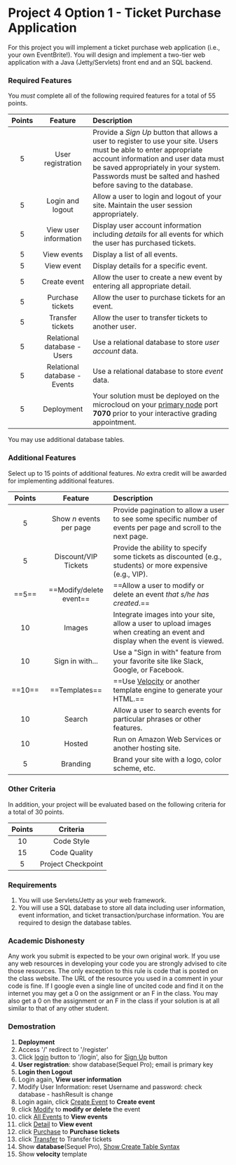 # Project 4 Option 1 - Ticket Purchase Application

For this project you will implement a ticket purchase web application (i.e., your own EventBrite!). You will design and implement a two-tier web application with a Java (Jetty/Servlets) front end and an SQL backend. 

### Required Features

You *must* complete all of the following required features for a total of 55 points.

| Points |           Feature            | Description                                                  |
| :----: | :--------------------------: | :----------------------------------------------------------- |
|   5    |      User registration       | Provide a *Sign Up* button that allows a user to register to use your site. Users must be able to enter appropriate account information and user data must be saved appropriately in your system. Passwords must be salted and hashed before saving to the database. |
|   5    |       Login and logout       | Allow a user to login and logout of your site. Maintain the user session appropriately. |
|   5    |    View user information     | Display user account information including *details* for all events for which the user has purchased tickets. |
|   5    |         View events          | Display a list of all events.                                |
|   5    |          View event          | Display details for a specific event.                        |
|   5    |         Create event         | Allow the user to create a new event by entering all appropriate detail. |
|   5    |       Purchase tickets       | Allow the user to purchase tickets for an event.             |
|   5    |       Transfer tickets       | Allow the user to transfer tickets to another user.          |
|   5    | Relational database - Users  | Use a relational database to store *user account* data.      |
|   5    | Relational database - Events | Use a relational database to store *event* data.             |
|   5    |          Deployment          | Your solution must be deployed on the microcloud on your [primary node](https://github.com/CS601-F18/notes/blob/master/admin/mcassignments.md) port **7070** prior to your interactive grading appointment. |

You may use additional database tables.

### Additional Features

Select up to 15 points of additional features. *No* extra credit will be awarded for implementing additional features.

| Points |         Feature          | Description                                                  |
| :----: | :----------------------: | :----------------------------------------------------------- |
|   5    | Show *n* events per page | Provide pagination to allow a user to see some specific number of events per page and scroll to the next page. |
|   5    |   Discount/VIP Tickets   | Provide the ability to specify some tickets as discounted (e.g., students) or more expensive (e.g., VIP). |
| ==5==  | ==Modify/delete event==  | ==Allow a user to modify or delete an event *that s/he has created*.== |
|   10   |          Images          | Integrate images into your site, allow a user to upload images when creating an event and display when the event is viewed. |
|   10   |     Sign in with...      | Use a "Sign in with" feature from your favorite site like Slack, Google, or Facebook. |
| ==10== |      ==Templates==       | ==Use [Velocity](http://velocity.apache.org/) or another template engine to generate your HTML.== |
|   10   |          Search          | Allow a user to search events for particular phrases or other features. |
|   10   |          Hosted          | Run on Amazon Web Services or another hosting site.          |
|   5    |         Branding         | Brand your site with a logo, color scheme, etc.              |

### Other Criteria

In addition, your project will be evaluated based on the following criteria for a total of 30 points.

| Points |      Criteria      |
| :----: | :----------------: |
|   10   |     Code Style     |
|   15   |    Code Quality    |
|   5    | Project Checkpoint |

### Requirements

1. You will use Servlets/Jetty as your web framework.
2. You will use a SQL database to store all data including user information, event information, and ticket transaction/purchase information. You are required to design the database tables. 

### Academic Dishonesty

Any work you submit is expected to be your own original work. If you use any web resources in developing your code you are strongly advised to cite those resources. The only exception to this rule is code that is posted on the class website. The URL of the resource you used in a comment in your code is fine. If I google even a single line of uncited code and find it on the internet you may get a 0 on the assignment or an F in the class. You may also get a 0 on the assignment or an F in the class if your solution is at all similar to that of any other student.

### Demostration

1. **Deployment**
2. Access '/' redirect to '/register'
3. Click <u>login</u> button to '/login', also for <u>Sign Up</u> button
4. **User registration**: show database(Sequel Pro); email is primary key
5. **Login then Logout**
6. Login again, **View user information**
7. Modify User Information: reset Username and password: check database - hashResult is change
8. Login again, click <u>Create Event</u> to **Create event**
9. click <u>Modify</u> to **modify or delete** the event
10. click <u>All Events</u> to **View events**
11. click <u>Detail</u> to **View event**
12. click <u>Purchase</u> to **Purchase tickets**
13. click <u>Transfer</u> to Transfer tickets
14. Show **database**(Sequel Pro), <u>Show Create Table Syntax</u> 
15. Show **velocity** template


